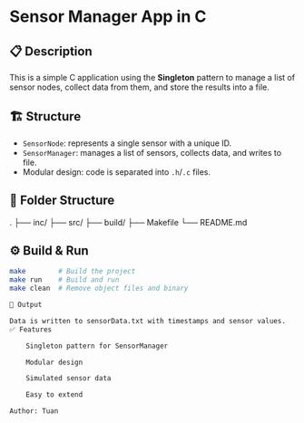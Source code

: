 # Sensor Manager App in C

## 📋 Description

This is a simple C application using the **Singleton** pattern to manage a list of sensor nodes, collect data from them, and store the results into a file.

## 🏗 Structure

- `SensorNode`: represents a single sensor with a unique ID.
- `SensorManager`: manages a list of sensors, collects data, and writes to file.
- Modular design: code is separated into `.h`/`.c` files.

## 📂 Folder Structure

.
├── inc/
├── src/
├── build/
├── Makefile
└── README.md


## ⚙️ Build & Run

```bash
make        # Build the project
make run    # Build and run
make clean  # Remove object files and binary

📄 Output

Data is written to sensorData.txt with timestamps and sensor values.
✅ Features

    Singleton pattern for SensorManager

    Modular design

    Simulated sensor data

    Easy to extend

Author: Tuan
